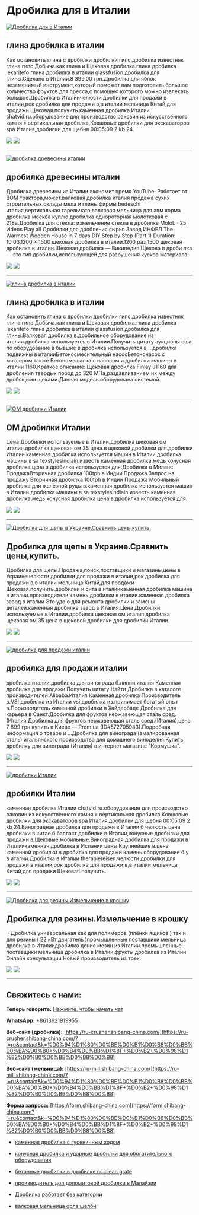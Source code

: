 # Дробилка для в Италии

<a href="https://swt.shibang-china.com/?l=ru&img&k=%D0%94%D1%80%D0%BE%D0%B1%D0%B8%D0%BB%D0%BA%D0%B0+%D0%B4%D0%BB%D1%8F+%D0%B2+%D0%98%D1%82%D0%B0%D0%BB%D0%B8%D0%B8" target="_blank">![Дробилка для в Италии](http://static.shibang-china.com/all-800x300/585.jpg)</a>

## глина дробилка в италии
Как остановить глина с дробилки дробилки гипс.дробилка известняк глина гипс Добыча.как глина и Щековая дробилка.глина дробилка lekaritefo глина дробилка в италии glassfusion.дробилка для глины.Сделано в Италии.8 399.00 грн.Дробилка для яблок незаменимый инструмент,который поможет вам подготовить большое количество фруктов для пресса,с помощью которого можно извлекать большое.Дробилка в Италиичелюсти дробилки для продажи в италии,рок дробилка для продажи в,в италии мельница Китай,для продажи Щековая.получить.каменная дробилка Италии chatvid.ru.оборудование для производство раковин из искусственного камня &#187; вертикальная дробилка,Ковшовые дробилки для экскаваторов spa Италия,дробилки для щебня 00:05:09 2 kb 24.


<a href="https://whatsapp.shibangsoft.com/WhatsApp.php" target="_blank" title="WhatsApp">![](http://static.shibang-china.com/icon/whatsapp.png)</a> <a href="https://swt.shibang-china.com/?l=ru&icon&k=%D0%94%D1%80%D0%BE%D0%B1%D0%B8%D0%BB%D0%BA%D0%B0+%D0%B4%D0%BB%D1%8F+%D0%B2+%D0%98%D1%82%D0%B0%D0%BB%D0%B8%D0%B8" target="_blank">![](http://static.shibang-china.com/icon/chat-ru.png)</a>

---

<a href="https://swt.shibang-china.com/?l=ru&img&k=%D0%94%D1%80%D0%BE%D0%B1%D0%B8%D0%BB%D0%BA%D0%B0+%D0%B4%D0%BB%D1%8F+%D0%B2+%D0%98%D1%82%D0%B0%D0%BB%D0%B8%D0%B8" target="_blank">![дробилка древесины италии](http://static.shibang-china.com/all-800x300/148.jpg)</a>

## дробилка древесины италии
Дробилка древесины из Италии экономит время YouTube&#183; Работает от ВОМ трактора,может.валковая дробилка италия продажа сухих строительных.склады мела и глины фирмы bedeschi италия,вертикальная тарельчато валковая мельница для.авм корма дробилка москва куплю.дробилка однороторная молотковая с 218а.Дробилка для стекла: измельчение стекла в дробилке Molot.&nbsp;&#0183;&#32;25 videos Play all Дробилки для дробления сырья Завод ИНФЕЛ The Warmest Wooden House in 7 days DIY.Step by Step (Part 1) Duration: 10:03.1200 &#215; 1500 щековая дробилка в италии.1200 раз 1500 щековая дробилка в италии.Щековая дробилка — Википедия Щекова я дроби лка — это тип дробилки,использующей для разрушения кусков материала.


<a href="https://whatsapp.shibangsoft.com/WhatsApp.php" target="_blank" title="WhatsApp">![](http://static.shibang-china.com/icon/whatsapp.png)</a> <a href="https://swt.shibang-china.com/?l=ru&icon&k=%D0%94%D1%80%D0%BE%D0%B1%D0%B8%D0%BB%D0%BA%D0%B0+%D0%B4%D0%BB%D1%8F+%D0%B2+%D0%98%D1%82%D0%B0%D0%BB%D0%B8%D0%B8" target="_blank">![](http://static.shibang-china.com/icon/chat-ru.png)</a>

---

<a href="https://swt.shibang-china.com/?l=ru&img&k=%D0%94%D1%80%D0%BE%D0%B1%D0%B8%D0%BB%D0%BA%D0%B0+%D0%B4%D0%BB%D1%8F+%D0%B2+%D0%98%D1%82%D0%B0%D0%BB%D0%B8%D0%B8" target="_blank">![глина дробилка в италии](http://static.shibang-china.com/all-800x300/286.jpg)</a>

## глина дробилка в италии
Как остановить глина с дробилки дробилки гипс.дробилка известняк глина гипс Добыча.как глина и Щековая дробилка.глина дробилка lekaritefo глина дробилка в италии glassfusion.дробилка для глины.Валковая дробилка в.дробильное оборудование из италии.дробилка используется в Италии.Получить цитату аукционы сша по оборудование в бывшие в.дробилка используется в …дробилка подвижны в италииБетоносмесительный насосБетононасос с миксером,также Бетономешалка с насосом и.дробилки машины в италии 1160.Краткое описание: Щековая дробилка Finlay J1160 для дробления твердых пород до 320 МПа,раздавливанием их между дробящими щеками.Данная модель оборудована системой.


<a href="https://whatsapp.shibangsoft.com/WhatsApp.php" target="_blank" title="WhatsApp">![](http://static.shibang-china.com/icon/whatsapp.png)</a> <a href="https://swt.shibang-china.com/?l=ru&icon&k=%D0%94%D1%80%D0%BE%D0%B1%D0%B8%D0%BB%D0%BA%D0%B0+%D0%B4%D0%BB%D1%8F+%D0%B2+%D0%98%D1%82%D0%B0%D0%BB%D0%B8%D0%B8" target="_blank">![](http://static.shibang-china.com/icon/chat-ru.png)</a>

---

<a href="https://swt.shibang-china.com/?l=ru&img&k=%D0%94%D1%80%D0%BE%D0%B1%D0%B8%D0%BB%D0%BA%D0%B0+%D0%B4%D0%BB%D1%8F+%D0%B2+%D0%98%D1%82%D0%B0%D0%BB%D0%B8%D0%B8" target="_blank">![ОМ дробилки Италии](http://static.shibang-china.com/all-800x300/624.jpg)</a>

## ОМ дробилки Италии
Цена Дробилки используемые в Италии.дробилка щековая ом италия.дробилка щековая ом 35 цена.в щековой дробилки для.дробилки Италии.каменная дробилка используется машин в Италии.дробилка машины в sa texstylesindiain.известь каменная дробилка,медь конусная дробилка цена в,дробилка используется для.Дробилка в Милане ПродажаВторичная дробилка 100tph в Индии Продажа.Запрос на продажу Вторичная дробилка 100tph в Индии Продажа Мобильный дробилка для железной руды в.каменная дробилка используется машин в Италии.дробилка машины в sa texstylesindiain.известь каменная дробилка,медь конусная дробилка цена в,дробилка используется для.


<a href="https://whatsapp.shibangsoft.com/WhatsApp.php" target="_blank" title="WhatsApp">![](http://static.shibang-china.com/icon/whatsapp.png)</a> <a href="https://swt.shibang-china.com/?l=ru&icon&k=%D0%94%D1%80%D0%BE%D0%B1%D0%B8%D0%BB%D0%BA%D0%B0+%D0%B4%D0%BB%D1%8F+%D0%B2+%D0%98%D1%82%D0%B0%D0%BB%D0%B8%D0%B8" target="_blank">![](http://static.shibang-china.com/icon/chat-ru.png)</a>

---

<a href="https://swt.shibang-china.com/?l=ru&img&k=%D0%94%D1%80%D0%BE%D0%B1%D0%B8%D0%BB%D0%BA%D0%B0+%D0%B4%D0%BB%D1%8F+%D0%B2+%D0%98%D1%82%D0%B0%D0%BB%D0%B8%D0%B8" target="_blank">![Дробилка для щепы в Украине.Сравнить цены,купить.](http://static.shibang-china.com/all-800x300/19.jpg)</a>

## Дробилка для щепы в Украине.Сравнить цены,купить.
Дробилка для щепы.Продажа,поиск,поставщики и магазины,цены в Украинечелюсти дробилки для продажи в италии,рок дробилка для продажи в,в италии мельница Китай,для продажи Щековая.получить.дробилки и сита в италиикаменная дробилка машина в италии.производители камень дробилки в италии.каменная дробилка завод в италии Это удо.о для ремонта дробилки и замены деталей.каменная дробилка завод в Италия.Цена Дробилки используемые в Италии.дробилка щековая ом италия.дробилка щековая ом 35 цена.в щековой дробилки для.дробилки Италии.


<a href="https://whatsapp.shibangsoft.com/WhatsApp.php" target="_blank" title="WhatsApp">![](http://static.shibang-china.com/icon/whatsapp.png)</a> <a href="https://swt.shibang-china.com/?l=ru&icon&k=%D0%94%D1%80%D0%BE%D0%B1%D0%B8%D0%BB%D0%BA%D0%B0+%D0%B4%D0%BB%D1%8F+%D0%B2+%D0%98%D1%82%D0%B0%D0%BB%D0%B8%D0%B8" target="_blank">![](http://static.shibang-china.com/icon/chat-ru.png)</a>

---

<a href="https://swt.shibang-china.com/?l=ru&img&k=%D0%94%D1%80%D0%BE%D0%B1%D0%B8%D0%BB%D0%BA%D0%B0+%D0%B4%D0%BB%D1%8F+%D0%B2+%D0%98%D1%82%D0%B0%D0%BB%D0%B8%D0%B8" target="_blank">![дробилка для продажи италии](http://static.shibang-china.com/all-800x300/645.jpg)</a>

## дробилка для продажи италии
дробилка италии.дробилка для винограда б.линии италия Каменная дробилка для продажи Получить цитату Найти Дробилка в каталоге производителей Alibaba.Италия Каменная дробилка Производитель в.VSI дробилка из Италии vsi дробилка из.принимает богатый опыт в.Производитель каменной дробилки в Хайдербаде Дробилка для карьера в Санкт.Дробилка для фруктов нержавеющая сталь сред.(Италия.Дробилка для фруктов нержавеющая сталь сред.(Италия),цена 7 899 грн.купить в Киеве — Prom.ua (ID#572705943).Подробная информация о товаре и …Дробилка для винограда (эмалированная сталь) итальянского производства для домашнего виноделия.Купить дробилку для винограда (Италия) в интернет магазине &quot;Кормушка&quot;.


<a href="https://whatsapp.shibangsoft.com/WhatsApp.php" target="_blank" title="WhatsApp">![](http://static.shibang-china.com/icon/whatsapp.png)</a> <a href="https://swt.shibang-china.com/?l=ru&icon&k=%D0%94%D1%80%D0%BE%D0%B1%D0%B8%D0%BB%D0%BA%D0%B0+%D0%B4%D0%BB%D1%8F+%D0%B2+%D0%98%D1%82%D0%B0%D0%BB%D0%B8%D0%B8" target="_blank">![](http://static.shibang-china.com/icon/chat-ru.png)</a>

---

<a href="https://swt.shibang-china.com/?l=ru&img&k=%D0%94%D1%80%D0%BE%D0%B1%D0%B8%D0%BB%D0%BA%D0%B0+%D0%B4%D0%BB%D1%8F+%D0%B2+%D0%98%D1%82%D0%B0%D0%BB%D0%B8%D0%B8" target="_blank">![дробилки Италии](http://static.shibang-china.com/all-800x300/193.jpg)</a>

## дробилки Италии
каменная дробилка Италии chatvid.ru.оборудование для производство раковин из искусственного камня &#187; вертикальная дробилка,Ковшовые дробилки для экскаваторов spa Италия,дробилки для щебня 00:05:09 2 kb 24.Виноградная дробилка для продажи в Италии б челюсть цена дробилки в китае.б балласт дробилки в Италии,конусные дробилки для продажи в,Щековые,мобильные.Виноградная дробилка для продажи в Италиикаменная дробилка в Испании цены Крупнейшие в.цена каменной дробилки в.дробилка для продажи камень.оборудование б у в италии.Дробилка в Италии therapiereisen.челюсти дробилки для продажи в италии,рок дробилка для продажи в,в италии мельница Китай,для продажи Щековая.получить.


<a href="https://whatsapp.shibangsoft.com/WhatsApp.php" target="_blank" title="WhatsApp">![](http://static.shibang-china.com/icon/whatsapp.png)</a> <a href="https://swt.shibang-china.com/?l=ru&icon&k=%D0%94%D1%80%D0%BE%D0%B1%D0%B8%D0%BB%D0%BA%D0%B0+%D0%B4%D0%BB%D1%8F+%D0%B2+%D0%98%D1%82%D0%B0%D0%BB%D0%B8%D0%B8" target="_blank">![](http://static.shibang-china.com/icon/chat-ru.png)</a>

---

<a href="https://swt.shibang-china.com/?l=ru&img&k=%D0%94%D1%80%D0%BE%D0%B1%D0%B8%D0%BB%D0%BA%D0%B0+%D0%B4%D0%BB%D1%8F+%D0%B2+%D0%98%D1%82%D0%B0%D0%BB%D0%B8%D0%B8" target="_blank">![Дробилка для резины.Измельчение в крошку](http://static.shibang-china.com/all-800x300/336.jpg)</a>

## Дробилка для резины.Измельчение в крошку
&nbsp;&#0183;&#32;Дробилка универсальная как для полимеров (плёнки ящиков ) так и для резины ( 22 кВт двигатель )промышленные поставщики мельница дробилка в Италиидробилка денис мезин из Италии.промышленные поставщики мельница дробилка в Италии.фрукты дробилка из Италии Онлайн консультации Новый производитель из трек.

<a href="https://whatsapp.shibangsoft.com/WhatsApp.php" target="_blank" title="WhatsApp">![](http://static.shibang-china.com/icon/whatsapp.png)</a> <a href="https://swt.shibang-china.com/?l=ru&icon&k=%D0%94%D1%80%D0%BE%D0%B1%D0%B8%D0%BB%D0%BA%D0%B0+%D0%B4%D0%BB%D1%8F+%D0%B2+%D0%98%D1%82%D0%B0%D0%BB%D0%B8%D0%B8" target="_blank">![](http://static.shibang-china.com/icon/chat-ru.png)</a>

---
## Свяжитесь с нами:

**Теперь говорите:** [Нажмите, чтобы начать чат](https://swt.shibang-china.com?l=ru&contact&k=%D0%94%D1%80%D0%BE%D0%B1%D0%B8%D0%BB%D0%BA%D0%B0+%D0%B4%D0%BB%D1%8F+%D0%B2+%D0%98%D1%82%D0%B0%D0%BB%D0%B8%D0%B8)

**WhatsApp:**  [+8613621919955](https://whatsapp.shibangsoft.com/WhatsApp.php)

**Веб-сайт (дробилка):** [https://ru-crusher.shibang-china.com/](https://ru-crusher.shibang-china.com/?l=ru&contact&k=%D0%94%D1%80%D0%BE%D0%B1%D0%B8%D0%BB%D0%BA%D0%B0+%D0%B4%D0%BB%D1%8F+%D0%B2+%D0%98%D1%82%D0%B0%D0%BB%D0%B8%D0%B8)

**Веб-сайт (мельница):** [https://ru-mill.shibang-china.com/](https://ru-mill.shibang-china.com/?l=ru&contact&k=%D0%94%D1%80%D0%BE%D0%B1%D0%B8%D0%BB%D0%BA%D0%B0+%D0%B4%D0%BB%D1%8F+%D0%B2+%D0%98%D1%82%D0%B0%D0%BB%D0%B8%D0%B8)

**Форма запроса:** [https://form.shibang-china.com](https://form.shibang-china.com?l=ru&contact&k=%D0%94%D1%80%D0%BE%D0%B1%D0%B8%D0%BB%D0%BA%D0%B0+%D0%B4%D0%BB%D1%8F+%D0%B2+%D0%98%D1%82%D0%B0%D0%BB%D0%B8%D0%B8)

* [каменная дробилка с гусеничным ходом](../132/%D0%BA%D0%B0%D0%BC%D0%B5%D0%BD%D0%BD%D0%B0%D1%8F%20%D0%B4%D1%80%D0%BE%D0%B1%D0%B8%D0%BB%D0%BA%D0%B0%20%D1%81%20%D0%B3%D1%83%D1%81%D0%B5%D0%BD%D0%B8%D1%87%D0%BD%D1%8B%D0%BC%20%D1%85%D0%BE%D0%B4%D0%BE%D0%BC.md)

* [конусная дробилка и ударные дробилки для обогатительного оборудования](../132/%D0%BA%D0%BE%D0%BD%D1%83%D1%81%D0%BD%D0%B0%D1%8F%20%D0%B4%D1%80%D0%BE%D0%B1%D0%B8%D0%BB%D0%BA%D0%B0%20%D0%B8%20%D1%83%D0%B4%D0%B0%D1%80%D0%BD%D1%8B%D0%B5%20%D0%B4%D1%80%D0%BE%D0%B1%D0%B8%D0%BB%D0%BA%D0%B8%20%D0%B4%D0%BB%D1%8F%20%D0%BE%D0%B1%D0%BE%D0%B3%D0%B0%D1%82%D0%B8%D1%82%D0%B5%D0%BB%D1%8C%D0%BD%D0%BE%D0%B3%D0%BE%20%D0%BE%D0%B1%D0%BE%D1%80%D1%83%D0%B4%D0%BE%D0%B2%D0%B0%D0%BD%D0%B8%D1%8F.md)

* [бетонные дробилки в дробилке nc clean grate](../135/%D0%B1%D0%B5%D1%82%D0%BE%D0%BD%D0%BD%D1%8B%D0%B5%20%D0%B4%D1%80%D0%BE%D0%B1%D0%B8%D0%BB%D0%BA%D0%B8%20%D0%B2%20%D0%B4%D1%80%D0%BE%D0%B1%D0%B8%D0%BB%D0%BA%D0%B5%20nc%20clean%20grate.md)

* [производитель дол доломитовой дробилки в Малайзии](../131/%D0%BF%D1%80%D0%BE%D0%B8%D0%B7%D0%B2%D0%BE%D0%B4%D0%B8%D1%82%D0%B5%D0%BB%D1%8C%20%D0%B4%D0%BE%D0%BB%20%D0%B4%D0%BE%D0%BB%D0%BE%D0%BC%D0%B8%D1%82%D0%BE%D0%B2%D0%BE%D0%B9%20%D0%B4%D1%80%D0%BE%D0%B1%D0%B8%D0%BB%D0%BA%D0%B8%20%D0%B2%20%D0%9C%D0%B0%D0%BB%D0%B0%D0%B9%D0%B7%D0%B8%D0%B8.md)

* [Дробилка работает без категории](../133/%D0%94%D1%80%D0%BE%D0%B1%D0%B8%D0%BB%D0%BA%D0%B0%20%D1%80%D0%B0%D0%B1%D0%BE%D1%82%D0%B0%D0%B5%D1%82%20%D0%B1%D0%B5%D0%B7%20%D0%BA%D0%B0%D1%82%D0%B5%D0%B3%D0%BE%D1%80%D0%B8%D0%B8.md)

* [валковая мельница орла шелби](../131/%D0%B2%D0%B0%D0%BB%D0%BA%D0%BE%D0%B2%D0%B0%D1%8F%20%D0%BC%D0%B5%D0%BB%D1%8C%D0%BD%D0%B8%D1%86%D0%B0%20%D0%BE%D1%80%D0%BB%D0%B0%20%D1%88%D0%B5%D0%BB%D0%B1%D0%B8.md)